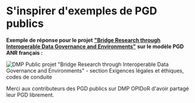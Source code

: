 # S'inspirer d'exemples de PGD publics

**Exemple de réponse pour le projet** [**"Bridge Research through Interoperable Data Governance and Environments"**](https://dmp.opidor.fr/plans/5954/export.pdf) **sur le modèle PGD ANR français :**

![DMP Public projet "Bridge Research through Interoperable Data Governance and Environments" - section Exigences légales et éthiques, codes de conduite](<../../.gitbook/assets/Capture d’écran 2022-04-20 à 13.42.49.png>)

Merci aux contributeurs des PGD publics sur DMP OPIDoR d'avoir partagé leur PGD librement.
